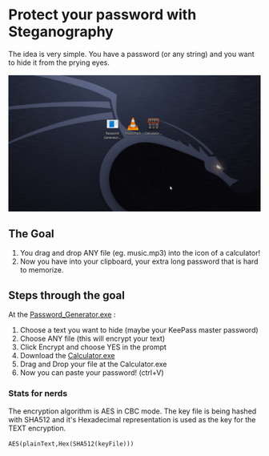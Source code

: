 # Protect your password with Steganography
The idea is very simple. You have a password (or any string) and you want to hide it from the prying eyes.<br/><br/>
![Demo Video](/Demonstration.gif)
## The Goal
1) You drag and drop ANY file (eg. music.mp3) into the icon of a calculator!
2) Now you have into your clipboard, your extra long password that is hard to memorize.

## Steps through the goal
At the [Password_Generator.exe](https://github.com/fournarakis/Steganography_your_password/releases/download/1/Password.Generator.exe "Password_Generator.exe")
 :
1) Choose a text you want to hide (maybe your KeePass master password)
2) Choose ANY file (this will encrypt your text)
3) Click Encrypt and choose YES in the prompt
4) Download the [Calculator.exe](https://github.com/fournarakis/Steganography_your_password/releases/download/1/Calculator.exe "Calculator.exe")
5) Drag and Drop your file at the Calculator.exe
6) Now you can paste your password! (ctrl+V)

### Stats for nerds
The encryption algorithm is AES in CBC mode. The key file is being hashed with SHA512 and it's Hexadecimal representation is used as the key for the TEXT encryption.<br/>
```
AES(plainText,Hex(SHA512(keyFile)))
```
